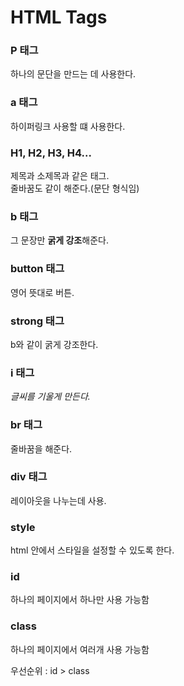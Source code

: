 # HTML Tags

### P 태그
하나의 문단을 만드는 데 사용한다. 

### a 태그
하이퍼링크 사용할 떄 사용한다. 

### H1, H2, H3, H4...
제목과 소제목과 같은 태그.
<br />
줄바꿈도 같이 해준다.(문단 형식임)

### b 태그
그 문장만 <b>굵게 강조</b>해준다.

### button 태그
영어 뜻대로 버튼. 

### strong 태그
b와 같이 굵게 강조한다.

### i 태그
<i>글씨를 기울게 만든다. </i>

### br 태그
줄바꿈을 해준다. 

### div 태그
레이아웃을 나누는데 사용.

### style
html 안에서 스타일을 설정할 수 있도록 한다. 

### id
하나의 페이지에서 하나만 사용 가능함

### class
하나의 페이지에서 여러개 사용 가능함
<br />

우선순위 :  id > class